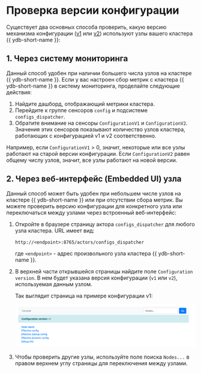 # Проверка версии конфигурации

Существует два основных способа проверить, какую версию механизма конфигурации ([v1](../configuration-management/configuration-v1/config-overview.md) или [v2](../configuration-management/configuration-v2/config-overview.md)) используют узлы вашего кластера {{ ydb-short-name }}:

## 1. Через систему мониторинга

Данный способ удобен при наличии большего числа узлов на кластере {{ ydb-short-name }}. Если у вас настроен сбор метрик с кластера {{ ydb-short-name }} в систему мониторинга, проделайте следующие действия:

1.  Найдите дашборд, отображающий метрики кластера.
2.  Перейдите к группе сенсоров `config` и подсистеме `configs_dispatcher`.
3.  Обратите внимание на сенсоры `ConfigurationV1` и `ConfigurationV2`. Значения этих сенсоров показывают количество узлов кластера, работающих с конфигурацией v1 и v2 соответственно.

Например, если `ConfigurationV1` > 0, значит, некоторые или все узлы работают на старой версии конфигурации. Если `ConfigurationV2` равен общему числу узлов, значит, все узлы работают на новой версии.

## 2. Через веб-интерфейс (Embedded UI) узла

Данный способ может быть удобен при небольшем числе узлов на кластере {{ ydb-short-name }} или при отсутствии сбора метрик. Вы можете проверить версию конфигурации для конкретного узла или переключаться между узлами через встроенный веб-интерфейс:

1.  Откройте в браузере страницу актора `configs_dispatcher` для любого узла кластера. URL имеет вид:

    ```text
    http://<endpoint>:8765/actors/configs_dispatcher
    ```

    где `<endpoint>` - адрес произвольного узла кластера {{ ydb-short-name }}.

2.  В верхней части открывшейся страницы найдите поле `Configuration version`. В нем будет указана версия конфигурации (`v1` или `v2`), используемая данным узлом.

    Так выглядит страница на примере конфигурации v1:

    ![configs-dispatcher-page-v1](_assets/viewer-v1.png)

3.  Чтобы проверить другие узлы, используйте поле поиска `Nodes...` в правом верхнем углу страницы для переключения между узлами.
